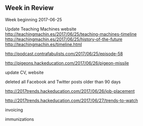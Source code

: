 ## Week in Review

Week beginning 2017-06-25

Update Teaching Machines website
http://teachingmachin.es/2017/06/25/teaching-machines-timeline
http://teachingmachin.es/2017/06/25/history-of-the-future
http://teachingmachin.es/timeline.html

http://podcast.contrafabulists.com/2017/06/25/episode-58

http://pigeons.hackeducation.com/2017/06/26/pigeon-missile

update CV, website

deleted all Facebook and Twitter posts older than 90 days

http://2017trends.hackeducation.com/2017/06/26/job-placement

http://2017trends.hackeducation.com/2017/06/27/trends-to-watch

invoicing

immunizations
